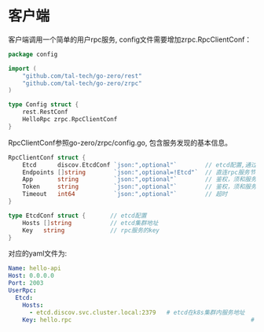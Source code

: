 # 客户端

客户端调用一个简单的用户rpc服务, config文件需要增加zrpc.RpcClientConf：


```go
package config

import (
	"github.com/tal-tech/go-zero/rest"
	"github.com/tal-tech/go-zero/zrpc"
)

type Config struct {
	rest.RestConf
	HelloRpc zrpc.RpcClientConf
}

```


RpcClientConf参照go-zero/zrpc/config.go, 包含服务发现的基本信息。
```go
RpcClientConf struct {
	Etcd      discov.EtcdConf `json:",optional"`        // etcd配置,通过服务发现获取rpc服务地址
	Endpoints []string        `json:",optional=!Etcd"`  // 直连rpc服务节点
	App       string          `json:",optional"`		// 鉴权，须和服务器redis中配置一致
	Token     string          `json:",optional"`		// 鉴权，须和服务器redis中配置一致
	Timeout   int64           `json:",optional"`        // 超时
}

type EtcdConf struct {		 // etcd配置
	Hosts []string           // etcd集群地址
	Key   string             // rpc服务的key
}
```
对应的yaml文件为:
```yaml
Name: hello-api
Host: 0.0.0.0
Port: 2003
UserRpc:
  Etcd:
    Hosts:
      - etcd.discov.svc.cluster.local:2379   # etcd在k8s集群内服务地址
    Key: hello.rpc													 # rpc服务的key
```

<Vssue title="参数配置客户端" />
